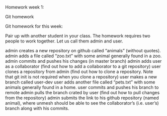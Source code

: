 Homework week 1:

Git homework

Git homework for this week:

Pair up with another student in your class. The homework requires two people to work together. Let us call them admin and user.

admin creates a new repository on github called “animals” (without quotes).
admin adds a file called “zoo.txt” with some animal generally found in a zoo.
admin commits and pushes his changes (in master branch)
admin adds user as a collaborator (find out how to add a collaborator to a git repository)
user clones a repository from admin (find out how to clone a repository. Note that git init is not required when you clone a repository)
user makes a new branch called user-dev
user adds another file called “pets.txt” with some animals generally found in a home.
user commits and pushes his branch to remote
admin pulls the branch crated by user (find out how to pull changes from the repository)
admin submits the link to his github repository (named animal), where unmesh should be able to see the collaborator’s (i.e. user’s) branch along with his commits.


